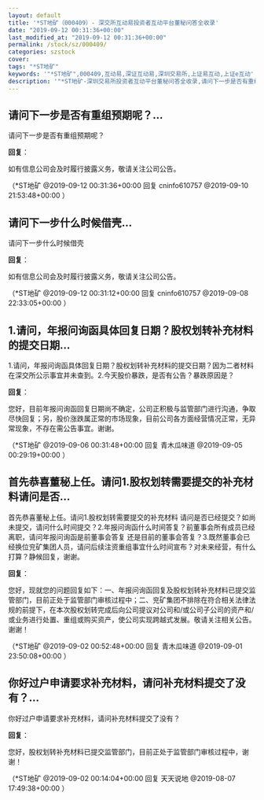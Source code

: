 ```yaml
---
layout: default
title: '*ST地矿（000409）- 深交所互动易投资者互动平台董秘问答全收录'
date: "2019-09-12 00:31:36+00:00"
last_modified_at: "2019-09-12 00:31:36+00:00"
permalink: /stock/sz/000409/
categories: szstock
cover: 
tags: "*ST地矿"
keywords: '"*ST地矿",000409,互动易,深证互动易,深圳交易所,上证易互动,上证e互动'
description: '"*ST地矿-深圳交易所投资者互动平台董秘问答全收录,请问下一步是否有重组预期呢？"'
---
```


## 请问下一步是否有重组预期呢？...

请问下一步是否有重组预期呢？

**回复**：

如有信息公司会及时履行披露义务，敬请关注公司公告。 

（*ST地矿  @2019-09-12 00:31:36+00:00 回复 cninfo610757  @2019-09-10 21:53:48+00:00 ）

## 请问下一步什么时候借壳...

请问下一步什么时候借壳

**回复**：

如有信息公司会及时履行披露义务，敬请关注公司公告。 

（*ST地矿  @2019-09-12 00:31:12+00:00 回复 cninfo610757  @2019-09-08 22:33:05+00:00 ）

## 1.请问，年报问询函具体回复日期？股权划转补充材料的提交日期...

1.请问，年报问询函具体回复日期？股权划转补充材料的提交日期？因为二者材料在深交所公示事宜并未查到。2.今天股价暴跌，是否有公告？暴跌原因是？

**回复**：

您好，目前年报问询函回复日期尚不确定，公司正积极与监管部门进行沟通，争取尽快回复；另，股价涨跌属正常的市场现象，目前公司各方面经营情况正常，无异常现象，不存在需公告事宜。谢谢。 

（*ST地矿  @2019-09-06 00:31:48+00:00 回复 青木瓜味道  @2019-09-05 00:29:19+00:00 ）

## 首先恭喜董秘上任。请问1.股权划转需要提交的补充材料请问是否...

首先恭喜董秘上任。请问1.股权划转需要提交的补充材料 请问是否已经提交？如尚未提交，请问什么时间提交？2.年报问询函什么时间答复？前董事会所有成员已经离职，请问年报问询函是前董事会答复 还是目前的董事会答复？3.既然董事会已经换位兖矿集团人员，请问后续注资重组事宜什么时间宣布？对未来经营，有什么打算？静候回复，谢谢。

**回复**：

您好，现就您的问题回复如下：一、年报问询函回复及股权划转补充材料已提交监管部门，目前正处于监管部门审核过程中；二、兖矿集团不排除在符合相关法律法规的前提下，在本次股权划转完成后向公司提议对公司和/或公司子公司的资产和/或业务进行处置、重组或购买资产，使公司实现跨越式发展。敬请关注相关公告。谢谢！ 

（*ST地矿  @2019-09-02 00:52:48+00:00 回复 青木瓜味道  @2019-09-01 23:50:08+00:00 ）

## 你好过户申请要求补充材料，请问补充材料提交了没有？...

你好过户申请要求补充材料，请问补充材料提交了没有？

**回复**：

您好，股权划转补充材料已提交监管部门，目前正处于监管部门审核过程中，谢谢！ 

（*ST地矿  @2019-09-02 00:14:04+00:00 回复 天天说地  @2019-08-07 17:49:38+00:00 ）

